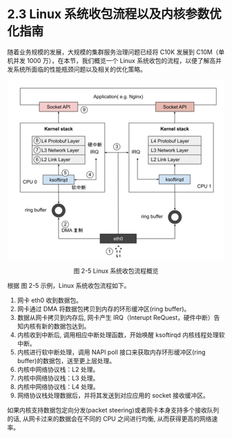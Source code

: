 # 2.3 Linux 系统收包流程以及内核参数优化指南

随着业务规模的发展，大规模的集群服务治理问题已经将 C10K 发展到 C10M（单机并发 1000 万），在本节，我们概览一个 Linux 系统收包的流程，以便了解高并发系统所面临的性能瓶颈问题以及相关的优化策略。

<div  align="center">
	<img src="../assets/networking.svg" width="550"  align=center />
	<p>图 2-5 Linux 系统收包流程概览 </p>
</div>

根据 图 2-5 示例，Linux 系统收包流程如下。

1. 网卡 eth0 收到数据包。
2. 网卡通过 DMA 将数据包拷贝到内存的环形缓冲区(ring buffer)。
3. 数据从网卡拷贝到内存后, 网卡产生 IRQ（Interupt ReQuest，硬件中断）告知内核有新的数据包达到。
4. 内核收到中断后, 调用相应中断处理函数，开始唤醒 ksoftirqd 内核线程处理软中断。
5. 内核进行软中断处理，调用 NAPI poll 接口来获取内存环形缓冲区(ring buffer)的数据包，送至更上层处理。
6. 内核中网络协议栈：L2 处理。
7. 内核中网络协议栈：L3 处理。
8. 内核中网络协议栈：L4 处理。
9. 网络协议栈处理数据后，并将其发送到对应应用的 socket 接收缓冲区。

如果内核支持数据包定向分发(packet steering)或者网卡本身支持多个接收队列的话, 从网卡过来的数据会在不同的 CPU 之间进行均衡, 从而获得更高的网络速率。